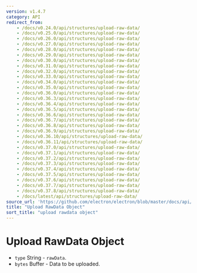 ```yaml
---
version: v1.4.7
category: API
redirect_from:
    - /docs/v0.24.0/api/structures/upload-raw-data/
    - /docs/v0.25.0/api/structures/upload-raw-data/
    - /docs/v0.26.0/api/structures/upload-raw-data/
    - /docs/v0.27.0/api/structures/upload-raw-data/
    - /docs/v0.28.0/api/structures/upload-raw-data/
    - /docs/v0.29.0/api/structures/upload-raw-data/
    - /docs/v0.30.0/api/structures/upload-raw-data/
    - /docs/v0.31.0/api/structures/upload-raw-data/
    - /docs/v0.32.0/api/structures/upload-raw-data/
    - /docs/v0.33.0/api/structures/upload-raw-data/
    - /docs/v0.34.0/api/structures/upload-raw-data/
    - /docs/v0.35.0/api/structures/upload-raw-data/
    - /docs/v0.36.0/api/structures/upload-raw-data/
    - /docs/v0.36.3/api/structures/upload-raw-data/
    - /docs/v0.36.4/api/structures/upload-raw-data/
    - /docs/v0.36.5/api/structures/upload-raw-data/
    - /docs/v0.36.6/api/structures/upload-raw-data/
    - /docs/v0.36.7/api/structures/upload-raw-data/
    - /docs/v0.36.8/api/structures/upload-raw-data/
    - /docs/v0.36.9/api/structures/upload-raw-data/
    - /docs/v0.36.10/api/structures/upload-raw-data/
    - /docs/v0.36.11/api/structures/upload-raw-data/
    - /docs/v0.37.0/api/structures/upload-raw-data/
    - /docs/v0.37.1/api/structures/upload-raw-data/
    - /docs/v0.37.2/api/structures/upload-raw-data/
    - /docs/v0.37.3/api/structures/upload-raw-data/
    - /docs/v0.37.4/api/structures/upload-raw-data/
    - /docs/v0.37.5/api/structures/upload-raw-data/
    - /docs/v0.37.6/api/structures/upload-raw-data/
    - /docs/v0.37.7/api/structures/upload-raw-data/
    - /docs/v0.37.8/api/structures/upload-raw-data/
    - /docs/latest/api/structures/upload-raw-data/
source_url: 'https://github.com/electron/electron/blob/master/docs/api/structures/upload-raw-data.md'
title: "Upload RawData Object"
sort_title: "upload rawdata object"
---
```


# Upload RawData Object

* `type` String - `rawData`.
* `bytes` Buffer - Data to be uploaded.
